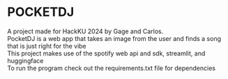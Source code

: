 # POCKETDJ
A project made for HackKU 2024 by Gage and Carlos.  
PocketDJ is a web app that takes an image from the user and finds a song that is just right for the vibe  
This project makes use of the spotify web api and sdk, streamlit, and huggingface  
To run the program check out the requirements.txt file for dependencies
